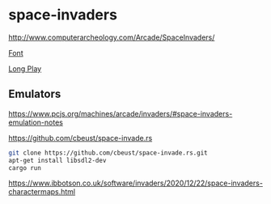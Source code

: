 # space-invaders

http://www.computerarcheology.com/Arcade/SpaceInvaders/

[Font](https://de.fonts2u.com/space-invaders-regular.schriftart)

[Long Play](https://www.youtube.com/watch?v=uGjgxwiemms)

## Emulators

https://www.pcjs.org/machines/arcade/invaders/#space-invaders-emulation-notes

https://github.com/cbeust/space-invade.rs

```sh
git clone https://github.com/cbeust/space-invade.rs.git
apt-get install libsdl2-dev
cargo run
```

https://www.ibbotson.co.uk/software/invaders/2020/12/22/space-invaders-charactermaps.html
